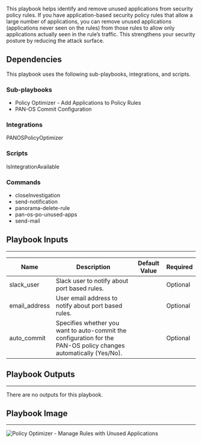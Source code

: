 This playbook helps identify and remove unused applications from security policy rules. If you have application-based security policy rules that allow a large number of applications, you can remove unused applications (applications never seen on the rules) from those rules to allow only applications actually seen in the rule’s traffic. This strengthens your security posture by reducing the attack surface.


## Dependencies
This playbook uses the following sub-playbooks, integrations, and scripts.

### Sub-playbooks
* Policy Optimizer - Add Applications to Policy Rules
* PAN-OS Commit Configuration

### Integrations
PANOSPolicyOptimizer

### Scripts
IsIntegrationAvailable

### Commands
* closeInvestigation
* send-notification
* panorama-delete-rule
* pan-os-po-unused-apps
* send-mail

## Playbook Inputs
---

| **Name** | **Description** | **Default Value** | **Required** |
| --- | --- | --- | --- |
| slack_user | Slack user to notify about port based rules. |  | Optional |
| email_address | User email address to notify about port based rules. |  | Optional |
| auto_commit | Specifies whether you want to auto-commit the configuration for the PAN-OS policy changes automatically \(Yes/No\). |  | Optional |

## Playbook Outputs
---
There are no outputs for this playbook.

## Playbook Image
---
![Policy Optimizer - Manage Rules with Unused Applications](https://github.com/cvescan/cvescan/raw/82df056cff9dc4ce8b0753b341a4434593fa4608/Packs/PANOSPolicyOptimizer/doc_files/Policy_Optimizer_-_Manage_Rules_with_Unused_Applications.png?raw=true)
